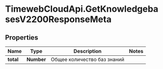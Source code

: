 # TimewebCloudApi.GetKnowledgebasesV2200ResponseMeta

## Properties

Name | Type | Description | Notes
------------ | ------------- | ------------- | -------------
**total** | **Number** | Общее количество баз знаний | 


